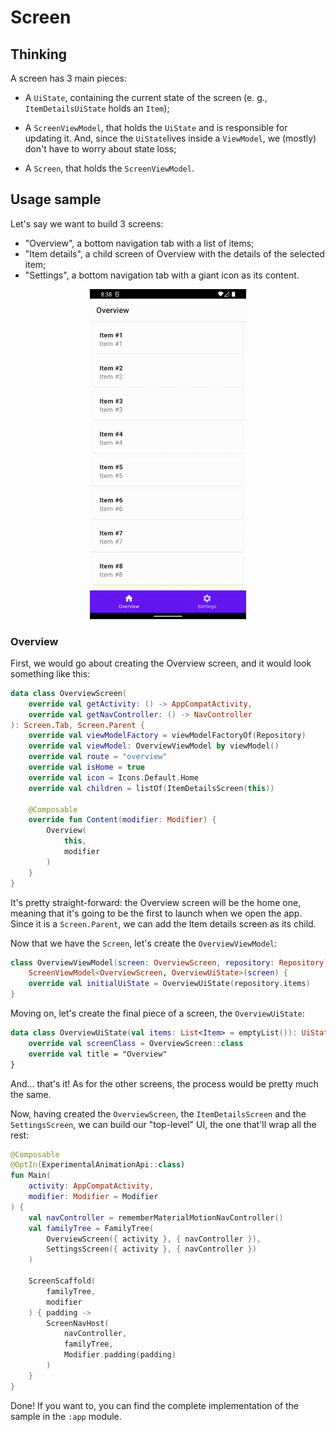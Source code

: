# Screen

## Thinking

A screen has 3 main pieces:

- A `UiState`, containing the current state of the screen (e. g., `ItemDetailsUiState` holds an `Item`);

- A `ScreenViewModel`, that holds the `UiState` and is responsible for updating it. And, since the `UiState`lives inside a `ViewModel`,
we (mostly) don't have to worry about state loss;

- A `Screen`, that holds the `ScreenViewModel`.

## Usage sample

Let's say we want to build 3 screens:

- "Overview", a bottom navigation tab with a list of items;
- "Item details", a child screen of Overview with the details of the selected item;
- "Settings", a bottom navigation tab with a giant icon as its content.

<div align="center">
    <img
        width="250"
        src="screen-sample.gif">
</div>

### Overview

First, we would go about creating the Overview screen, and it would look something like this:

```kotlin
data class OverviewScreen(
    override val getActivity: () -> AppCompatActivity,
    override val getNavController: () -> NavController
): Screen.Tab, Screen.Parent {
    override val viewModelFactory = viewModelFactoryOf(Repository)
    override val viewModel: OverviewViewModel by viewModel()
    override val route = "overview"
    override val isHome = true
    override val icon = Icons.Default.Home
    override val children = listOf(ItemDetailsScreen(this))

    @Composable
    override fun Content(modifier: Modifier) {
        Overview(
            this,
            modifier
        )
    }
}
```

It's pretty straight-forward: the Overview screen will be the home one, meaning that it's going to be the first to launch when we open
the app. Since it is a `Screen.Parent`, we can add the Item details screen as its child.

Now that we have the `Screen`, let's create the `OverviewViewModel`:

```kotlin
class OverviewViewModel(screen: OverviewScreen, repository: Repository):
    ScreenViewModel<OverviewScreen, OverviewUiState>(screen) {
    override val initialUiState = OverviewUiState(repository.items)
}
```

Moving on, let's create the final piece of a screen, the `OverviewUiState`:

```kotlin
data class OverviewUiState(val items: List<Item> = emptyList()): UiState<OverviewScreen> {
    override val screenClass = OverviewScreen::class
    override val title = "Overview"
}
```

And... that's it! As for the other screens, the process would be pretty much the same.

Now, having created the `OverviewScreen`, the `ItemDetailsScreen` and the `SettingsScreen`, we can build our "top-level" UI, the one
that'll wrap all the rest:

```kotlin
@Composable
@OptIn(ExperimentalAnimationApi::class)
fun Main(
    activity: AppCompatActivity,
    modifier: Modifier = Modifier
) {
    val navController = rememberMaterialMotionNavController()
    val familyTree = FamilyTree(
        OverviewScreen({ activity }, { navController }),
        SettingsScreen({ activity }, { navController })
    )

    ScreenScaffold(
        familyTree,
        modifier
    ) { padding ->
        ScreenNavHost(
            navController,
            familyTree,
            Modifier.padding(padding)
        )
    }
}
```

Done! If you want to, you can find the complete implementation of the sample in the `:app` module.
